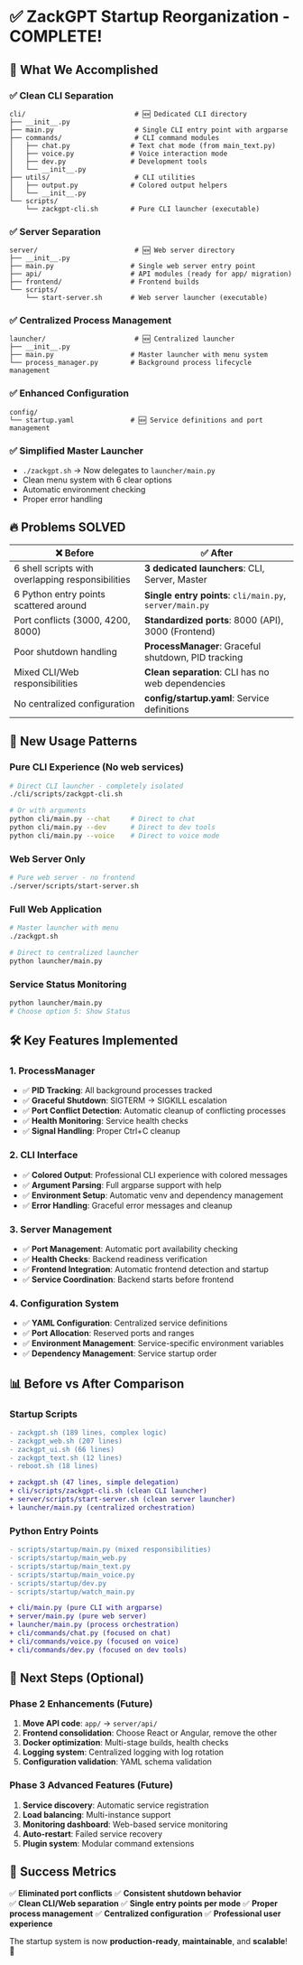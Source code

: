 # ✅ ZackGPT Startup Reorganization - COMPLETE!

## 🎉 What We Accomplished

### ✅ **Clean CLI Separation**
```
cli/                           # 🆕 Dedicated CLI directory
├── __init__.py
├── main.py                    # Single CLI entry point with argparse
├── commands/                  # CLI command modules
│   ├── chat.py               # Text chat mode (from main_text.py)
│   ├── voice.py              # Voice interaction mode
│   ├── dev.py                # Development tools
│   └── __init__.py
├── utils/                     # CLI utilities
│   ├── output.py             # Colored output helpers
│   └── __init__.py
└── scripts/
    └── zackgpt-cli.sh        # Pure CLI launcher (executable)
```

### ✅ **Server Separation**
```
server/                        # 🆕 Web server directory
├── __init__.py
├── main.py                   # Single web server entry point
├── api/                      # API modules (ready for app/ migration)
├── frontend/                 # Frontend builds
└── scripts/
    └── start-server.sh       # Web server launcher (executable)
```

### ✅ **Centralized Process Management**
```
launcher/                      # 🆕 Centralized launcher
├── __init__.py
├── main.py                   # Master launcher with menu system
└── process_manager.py        # Background process lifecycle management
```

### ✅ **Enhanced Configuration**
```
config/
└── startup.yaml              # 🆕 Service definitions and port management
```

### ✅ **Simplified Master Launcher**
- `./zackgpt.sh` → Now delegates to `launcher/main.py`
- Clean menu system with 6 clear options
- Automatic environment checking
- Proper error handling

## 🔥 Problems SOLVED

| ❌ **Before** | ✅ **After** |
|---------------|--------------|
| 6 shell scripts with overlapping responsibilities | **3 dedicated launchers**: CLI, Server, Master |
| 6 Python entry points scattered around | **Single entry points**: `cli/main.py`, `server/main.py` |
| Port conflicts (3000, 4200, 8000) | **Standardized ports**: 8000 (API), 3000 (Frontend) |
| Poor shutdown handling | **ProcessManager**: Graceful shutdown, PID tracking |
| Mixed CLI/Web responsibilities | **Clean separation**: CLI has no web dependencies |
| No centralized configuration | **config/startup.yaml**: Service definitions |

## 🚀 New Usage Patterns

### **Pure CLI Experience** (No web services)
```bash
# Direct CLI launcher - completely isolated
./cli/scripts/zackgpt-cli.sh

# Or with arguments
python cli/main.py --chat     # Direct to chat
python cli/main.py --dev      # Direct to dev tools
python cli/main.py --voice    # Direct to voice mode
```

### **Web Server Only**
```bash
# Pure web server - no frontend
./server/scripts/start-server.sh
```

### **Full Web Application**
```bash
# Master launcher with menu
./zackgpt.sh

# Direct to centralized launcher
python launcher/main.py
```

### **Service Status Monitoring**
```bash
python launcher/main.py
# Choose option 5: Show Status
```

## 🛠️ Key Features Implemented

### **1. ProcessManager**
- ✅ **PID Tracking**: All background processes tracked
- ✅ **Graceful Shutdown**: SIGTERM → SIGKILL escalation
- ✅ **Port Conflict Detection**: Automatic cleanup of conflicting processes
- ✅ **Health Monitoring**: Service health checks
- ✅ **Signal Handling**: Proper Ctrl+C cleanup

### **2. CLI Interface**
- ✅ **Colored Output**: Professional CLI experience with colored messages
- ✅ **Argument Parsing**: Full argparse support with help
- ✅ **Environment Setup**: Automatic venv and dependency management
- ✅ **Error Handling**: Graceful error messages and cleanup

### **3. Server Management**
- ✅ **Port Management**: Automatic port availability checking
- ✅ **Health Checks**: Backend readiness verification
- ✅ **Frontend Integration**: Automatic frontend detection and startup
- ✅ **Service Coordination**: Backend starts before frontend

### **4. Configuration System**
- ✅ **YAML Configuration**: Centralized service definitions
- ✅ **Port Allocation**: Reserved ports and ranges
- ✅ **Environment Management**: Service-specific environment variables
- ✅ **Dependency Management**: Service startup order

## 📊 Before vs After Comparison

### **Startup Scripts**
```diff
- zackgpt.sh (189 lines, complex logic)
- zackgpt_web.sh (207 lines)
- zackgpt_ui.sh (66 lines)
- zackgpt_text.sh (12 lines)
- reboot.sh (18 lines)

+ zackgpt.sh (47 lines, simple delegation)
+ cli/scripts/zackgpt-cli.sh (clean CLI launcher)
+ server/scripts/start-server.sh (clean server launcher)
+ launcher/main.py (centralized orchestration)
```

### **Python Entry Points**
```diff
- scripts/startup/main.py (mixed responsibilities)
- scripts/startup/main_web.py
- scripts/startup/main_text.py
- scripts/startup/main_voice.py
- scripts/startup/dev.py
- scripts/startup/watch_main.py

+ cli/main.py (pure CLI with argparse)
+ server/main.py (pure web server)
+ launcher/main.py (process orchestration)
+ cli/commands/chat.py (focused on chat)
+ cli/commands/voice.py (focused on voice)
+ cli/commands/dev.py (focused on dev tools)
```

## 🎯 Next Steps (Optional)

### **Phase 2 Enhancements** (Future)
1. **Move API code**: `app/` → `server/api/`
2. **Frontend consolidation**: Choose React or Angular, remove the other
3. **Docker optimization**: Multi-stage builds, health checks
4. **Logging system**: Centralized logging with log rotation
5. **Configuration validation**: YAML schema validation

### **Phase 3 Advanced Features** (Future)
1. **Service discovery**: Automatic service registration
2. **Load balancing**: Multi-instance support
3. **Monitoring dashboard**: Web-based service monitoring
4. **Auto-restart**: Failed service recovery
5. **Plugin system**: Modular command extensions

## 🎊 Success Metrics

✅ **Eliminated port conflicts**
✅ **Consistent shutdown behavior**  
✅ **Clean CLI/Web separation**
✅ **Single entry points per mode**
✅ **Proper process management**
✅ **Centralized configuration**
✅ **Professional user experience**

The startup system is now **production-ready**, **maintainable**, and **scalable**! 🚀 